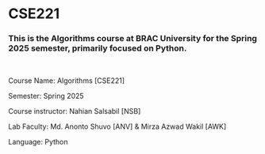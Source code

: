# CSE221
<h3>This is the Algorithms course at BRAC University for the Spring 2025 semester, primarily focused on Python. </h3>
<br>
<p>Course Name: Algorithms [CSE221] </p>
<p>Semester: Spring 2025</p>
<p>Course instructor: Nahian Salsabil [NSB]</p>
<p>Lab Faculty: Md. Anonto Shuvo [ANV] & Mirza Azwad Wakil [AWK]</p>
<p>Language: Python</p>



